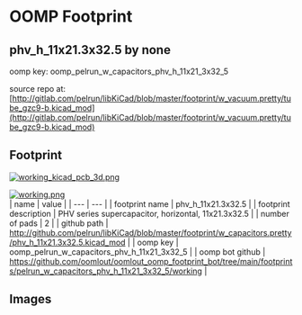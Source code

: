 # OOMP Footprint  
## phv_h_11x21.3x32.5  by none  
  
oomp key: oomp_pelrun_w_capacitors_phv_h_11x21_3x32_5  
  
source repo at: [http://gitlab.com/pelrun/libKiCad/blob/master/footprint/w_vacuum.pretty/tube_gzc9-b.kicad_mod](http://gitlab.com/pelrun/libKiCad/blob/master/footprint/w_vacuum.pretty/tube_gzc9-b.kicad_mod)  
## Footprint  
  
[![working_kicad_pcb_3d.png](working_kicad_pcb_3d_600.png)](working_kicad_pcb_3d.png)  
  
[![working.png](working_600.png)](working.png)  
| name | value | 
| --- | --- | 
| footprint name | phv_h_11x21.3x32.5 | 
| footprint description | PHV series supercapacitor, horizontal, 11x21.3x32.5 | 
| number of pads | 2 | 
| github path | http://github.com/pelrun/libKiCad/blob/master/footprint/w_capacitors.pretty/phv_h_11x21.3x32.5.kicad_mod | 
| oomp key | oomp_pelrun_w_capacitors_phv_h_11x21_3x32_5 | 
| oomp bot github | https://github.com/oomlout/oomlout_oomp_footprint_bot/tree/main/footprints/pelrun_w_capacitors_phv_h_11x21_3x32_5/working | 
## Images  
